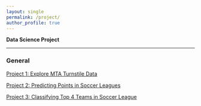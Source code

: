 ```yaml
---
layout: single
permalink: /project/
author_profile: true
---
```



**Data Science Project**

---

### General
[Project 1: Explore MTA Turnstile Data](https://tangming2008.github.io/data%20science/project/Exploring-MTA-Turnstile-Data/)  

[Project 2: Predicting Points in Soccer Leagues](https://tangming2008.github.io/Predicting-Points-in-Soccer-Leagues/)

[Project 3: Classifying Top 4 Teams in Soccer League](https://tangming2008.github.io/classification/Predicting-Top-4-Teams-in-Soccer-Leagues/)
